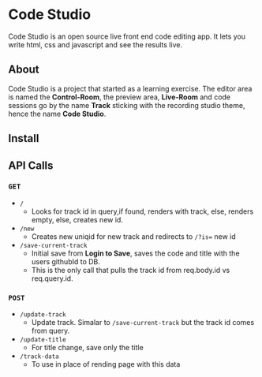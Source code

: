 # Code Studio
Code Studio is an open source live front end code editing app. It lets you write html, css and javascript and see the results live.
## About
Code Studio is a project that started as a learning exercise.
 The editor area is named the __Control-Room__, the preview area, __Live-Room__ and code sessions go by the name __Track__ sticking with the recording studio theme, hence the name __Code Studio__.
## Install

## API Calls
### `GET`
- `/`
   - Looks for track id in query,if found, renders with track, else, renders empty, else, creates new id.
- `/new`
    - Creates new uniqid for new track and redirects to `/?is=` new id
- `/save-current-track`
    - Initial save from __Login to Save__, saves the code and title with the users githubId to DB.
    - This is the only call that pulls the track id from req.body.id vs req.query.id. 
### `POST`
- `/update-track`
    - Update track. Simalar to `/save-current-track` but the track id comes from query.
- `/update-title`
    - For title change, save only the title
- `/track-data`
    - To use in place of rending page with this data
